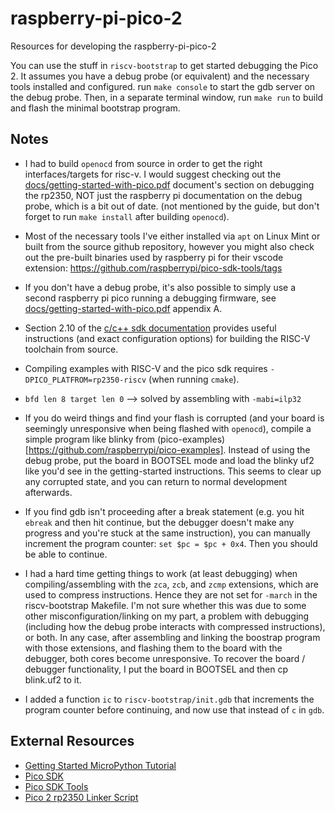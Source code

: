 # raspberry-pi-pico-2

Resources for developing the raspberry-pi-pico-2

You can use the stuff in `riscv-bootstrap` to get started debugging the Pico 2.
It assumes you have a debug probe (or equivalent) and the necessary tools installed and configured. run `make console` to start the gdb server on the debug probe. Then, in a separate terminal window, run `make run` to build and flash the minimal bootstrap program.

## Notes

- I had to build `openocd` from source in order to get the right interfaces/targets for risc-v. I would suggest checking out the [docs/getting-started-with-pico.pdf](docs/getting-started-with-pico) document's section on debugging the rp2350, NOT just the raspberry pi documentation on the debug probe, which is a bit out of date. (not mentioned by the guide, but don't forget to run `make install` after building `openocd`).

- Most of the necessary tools I've either installed via `apt` on Linux Mint or built from the source github repository, however you might also check out the pre-built binaries used by raspberry pi for their vscode extension: https://github.com/raspberrypi/pico-sdk-tools/tags

- If you don't have a debug probe, it's also possible to simply use a second raspberry pi pico running a debugging firmware, see [docs/getting-started-with-pico.pdf](docs/getting-started-with-pico) appendix A.

- Section 2.10 of the [c/c++ sdk documentation](docs/raspberry-pi-pico-c-sdk.pdf) provides useful instructions (and exact configuration options) for building the RISC-V toolchain from source.

- Compiling examples with RISC-V and the pico sdk requires `-DPICO_PLATFROM=rp2350-riscv` (when running `cmake`).

- `bfd len 8 target len 0` --> solved by assembling with `-mabi=ilp32`

- If you do weird things and find your flash is corrupted (and your board is seemingly unresponsive when being flashed with `openocd`), compile a simple program like blinky from (pico-examples)[https://github.com/raspberrypi/pico-examples]. Instead of using the debug probe, put the board in BOOTSEL mode and load the blinky uf2 like you'd see in the getting-started instructions. This seems to clear up any corrupted state, and you can return to normal development afterwards. 

- If you find gdb isn't proceeding after a break statement (e.g. you hit `ebreak` and then hit continue, but the debugger doesn't make any progress and you're stuck at the same instruction), you can manually increment the program counter: `set $pc = $pc + 0x4`. Then you should be able to continue.

- I had a hard time getting things to work (at least debugging) when compiling/assembling with the `zca`, `zcb`, and `zcmp` extensions, which are used to compress instructions. Hence they are not set for `-march` in the riscv-bootstrap Makefile. I'm not sure whether this was due to some other misconfiguration/linking on my part, a problem with debugging (including how the debug probe interacts with compressed instructions), or both. In any case, after assembling and linking the boostrap program with those extensions, and flashing them to the board with the debugger, both cores become unresponsive. To recover the board / debugger functionality, I put the board in BOOTSEL and then cp blink.uf2 to it.

- I added a function `ic` to `riscv-bootstrap/init.gdb` that increments the program counter before continuing, and now use that instead of `c` in `gdb`.

## External Resources

- [Getting Started MicroPython Tutorial](https://projects.raspberrypi.org/en/projects/getting-started-with-the-pico)
- [Pico SDK](https://github.com/raspberrypi/pico-sdk)
- [Pico SDK Tools](https://github.com/raspberrypi/pico-sdk-tools)
- [Pico 2 rp2350 Linker Script](https://github.com/raspberrypi/pico-sdk/blob/master/src/rp2_common/pico_crt0/rp2350/memmap_default.ld)

